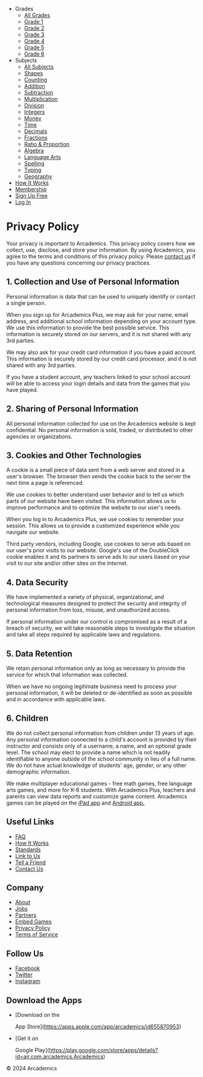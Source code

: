 [](https://www.arcademics.com/)

* Grades
    * [All Grades](https://www.arcademics.com/games)
    * [Grade 1](https://www.arcademics.com/games?grade=1)
    * [Grade 2](https://www.arcademics.com/games?grade=2)
    * [Grade 3](https://www.arcademics.com/games?grade=3)
    * [Grade 4](https://www.arcademics.com/games?grade=4)
    * [Grade 5](https://www.arcademics.com/games?grade=5)
    * [Grade 6](https://www.arcademics.com/games?grade=6)
* Subjects
    * [All Subjects](https://www.arcademics.com/games)
    * [Shapes](https://www.arcademics.com/games?subject=shapes)
    * [Counting](https://www.arcademics.com/games?subject=counting)
    * [Addition](https://www.arcademics.com/games?subject=addition)
    * [Subtraction](https://www.arcademics.com/games?subject=subtraction)
    * [Multiplication](https://www.arcademics.com/games?subject=multiplication)
    * [Division](https://www.arcademics.com/games?subject=division)
    * [Integers](https://www.arcademics.com/games?subject=integers)
    * [Money](https://www.arcademics.com/games?subject=money)
    * [Time](https://www.arcademics.com/games?subject=time)
    * [Decimals](https://www.arcademics.com/games?subject=decimals)
    * [Fractions](https://www.arcademics.com/games?subject=fractions)
    * [Ratio & Proportion](https://www.arcademics.com/games?subject=ratio)
    * [Algebra](https://www.arcademics.com/games?subject=algebra)
    * [Language Arts](https://www.arcademics.com/games?subject=language_arts)
    * [Spelling](https://www.arcademics.com/games?subject=spelling)
    * [Typing](https://www.arcademics.com/games?subject=typing)
    * [Geography](https://www.arcademics.com/games?subject=geography)
* [How It Works](https://www.arcademics.com/how-it-works)
* [Membership](https://www.arcademics.com/get-started)
* [Sign Up Free](https://plus.arcademics.com/register)
* [Log In](https://plus.arcademics.com/login)

Privacy Policy
==============

Your privacy is important to Arcademics. This privacy policy covers how we collect, use, disclose, and store your information. By using Arcademics, you agree to the terms and conditions of this privacy policy. Please [contact us](https://www.arcademics.com/contact) if you have any questions concerning our privacy practices.

1\. Collection and Use of Personal Information
----------------------------------------------

Personal information is data that can be used to uniquely identify or contact a single person.

When you sign up for Arcademics Plus, we may ask for your name, email address, and additional school information depending on your account type. We use this information to provide the best possible service. This information is securely stored on our servers, and it is not shared with any 3rd parties.

We may also ask for your credit card information if you have a paid account. This information is securely stored by our credit card processor, and it is not shared with any 3rd parties.

If you have a student account, any teachers linked to your school account will be able to access your login details and data from the games that you have played.

2\. Sharing of Personal Information
-----------------------------------

All personal information collected for use on the Arcademics website is kept confidential. No personal information is sold, traded, or distributed to other agencies or organizations.

3\. Cookies and Other Technologies
----------------------------------

A cookie is a small piece of data sent from a web server and stored in a user's browser. The browser then sends the cookie back to the server the next time a page is referenced.

We use cookies to better understand user behavior and to tell us which parts of our website have been visited. This information allows us to improve performance and to optimize the website to our user's needs.

When you log in to Arcademics Plus, we use cookies to remember your session. This allows us to provide a customized experience while you navigate our website.

Third party vendors, including Google, use cookies to serve ads based on our user's prior visits to our website. Google's use of the DoubleClick cookie enables it and its partners to serve ads to our users based on your visit to our site and/or other sites on the Internet.

4\. Data Security
-----------------

We have implemented a variety of physical, organizational, and technological measures designed to protect the security and integrity of personal information from loss, misuse, and unauthorized access.

If personal information under our control is compromised as a result of a breach of security, we will take reasonable steps to investigate the situation and take all steps required by applicable laws and regulations.

5\. Data Retention
------------------

We retain personal information only as long as necessary to provide the service for which that information was collected.

When we have no ongoing legitimate business need to process your personal information, it will be deleted or de-identified as soon as possible and in accordance with applicable laws.

6\. Children
------------

We do not collect personal information from children under 13 years of age. Any personal information connected to a child's account is provided by their instructor and consists only of a username, a name, and an optional grade level. The school may elect to provide a name which is not readily identifiable to anyone outside of the school community in lieu of a full name. We do not have actual knowledge of students' age, gender, or any other demographic information.

We make multiplayer educational games - free math games, free language arts games, and more for K-8 students. With Arcademics Plus, teachers and parents can view data reports and customize game content. Arcademics games can be played on the [iPad app](https://apps.apple.com/app/arcademics/id655870953) and [Android app.](https://play.google.com/store/apps/details?id=air.com.arcademics.Arcademics)

Useful Links
------------

* [FAQ](https://www.arcademics.com/faq)
* [How It Works](https://www.arcademics.com/how-it-works)
* [Standards](https://www.arcademics.com/standards)
* [Link to Us](https://www.arcademics.com/link)
* [Tell a Friend](https://www.arcademics.com/share)
* [Contact Us](https://www.arcademics.com/contact)

Company
-------

* [About](https://www.arcademics.com/about)
* [Jobs](https://www.arcademics.com/jobs)
* [Partners](https://www.arcademics.com/partners)
* [Embed Games](https://www.arcademics.com/affiliates)
* [Privacy Policy](https://www.arcademics.com/privacy)
* [Terms of Service](https://www.arcademics.com/terms)

Follow Us
---------

* [Facebook](https://www.facebook.com/Arcademics)
* [Twitter](https://www.twitter.com/Arcademics)
* [Instagram](https://www.instagram.com/Arcademics)

Download the Apps
-----------------

* [Download on the
    
    App Store](https://apps.apple.com/app/arcademics/id655870953)
* [Get it on
    
    Google Play](https://play.google.com/store/apps/details?id=air.com.arcademics.Arcademics)

© 2024 Arcademics